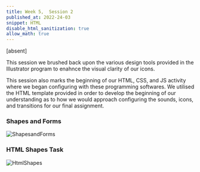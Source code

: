 ```yaml
---
title: Week 5,  Session 2
published_at: 2022-24-03
snippet: HTML
disable_html_sanitization: true
allow_math: true
---
```


[absent]

This session we brushed back upon the various design tools provided in the Illustrator program to enahnce the visual clarity of our icons. 

This session also marks the beginning of our HTML, CSS, and JS activity where we began configuring with these programming softwares. We utilised the HTML template provided in order to develop the beginning of our understanding as to how we would approach configuring the sounds, icons, and transitions for our final assignment. 

### Shapes and Forms 

![ShapesandForms](/w01s1/Shapes%20Configuration.png) 

### HTML Shapes Task

![HtmlShapes](/w01s1/HTML%20&%20Shapes.png)

